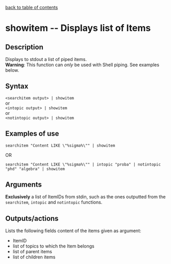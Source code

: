 [back to table of contents](/index.md)
# showitem -- Displays list of Items
## Description
Displays to stdout a list of piped items.  
**Warning**: This function can _only_ be used with Shell piping. See examples below.

## Syntax
`<searchitem output> | showitem`  
or  
`<intopic output> | showitem`  
or  
`<notintopic output> | showitem`  

## Examples of use
```
searchitem "Content LIKE \"%sigma%\"" | showitem
```
OR
```
searchitem "Content LIKE \"%sigma%\"" | intopic "proba" | notintopic "phd" "algebra" | showitem
```
## Arguments
**Exclusively** a list of ItemIDs from stdin, such as the ones outputted from the `searchitem`, `intopic` and `notintopic` functions.
## Outputs/actions
Lists the following fields content of the items given as argument:
- ItemID
- list of topics to which the Item belongs
- list of parent items
- list of children items